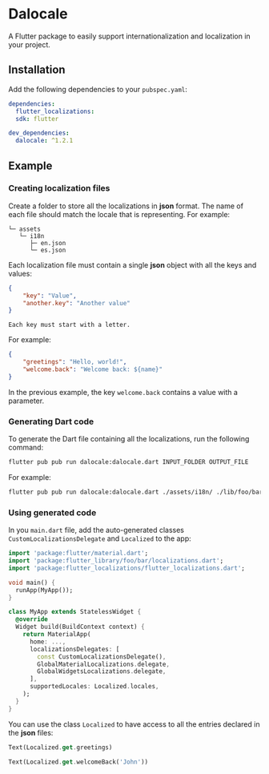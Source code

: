 # Dalocale

A Flutter package to easily support internationalization and localization in your project.

## Installation

Add the following dependencies to your `pubspec.yaml`:

```yaml
dependencies: 
  flutter_localizations: 
  sdk: flutter 

dev_dependencies:
  dalocale: ^1.2.1
```

## Example

### Creating localization files

Create a folder to store all the localizations in **json** format. The name of each file should match the locale that is representing. For example:

```
└─ assets
   └─ i18n
      ├─ en.json
      └─ es.json
```

Each localization file must contain a single **json** object with all the keys and values:

```json
{
    "key": "Value",
    "another.key": "Another value"
}
```

`Each key must start with a letter.`

For example:
```json
{
    "greetings": "Hello, world!",
    "welcome.back": "Welcome back: ${name}"
}
```

In the previous example, the key `welcome.back` contains a value with a parameter.

### Generating Dart code

To generate the Dart file containing all the localizations, run the following command:

```bash
flutter pub pub run dalocale:dalocale.dart INPUT_FOLDER OUTPUT_FILE
```

For example:

```bash
flutter pub pub run dalocale:dalocale.dart ./assets/i18n/ ./lib/foo/bar/localizations.dart
```

### Using generated code

In you `main.dart` file, add the auto-generated classes `CustomLocalizationsDelegate` and `Localized` to the app:

```dart
import 'package:flutter/material.dart';
import 'package:flutter_library/foo/bar/localizations.dart';
import 'package:flutter_localizations/flutter_localizations.dart';

void main() {
  runApp(MyApp());
}

class MyApp extends StatelessWidget {
  @override
  Widget build(BuildContext context) {
    return MaterialApp(
      home: ...,
      localizationsDelegates: [
        const CustomLocalizationsDelegate(),
        GlobalMaterialLocalizations.delegate,
        GlobalWidgetsLocalizations.delegate,
      ],
      supportedLocales: Localized.locales,
    );
  }
}
```

You can use the class `Localized` to have access to all the entries declared in the **json** files:

```dart
Text(Localized.get.greetings)
```

```dart
Text(Localized.get.welcomeBack('John'))
```